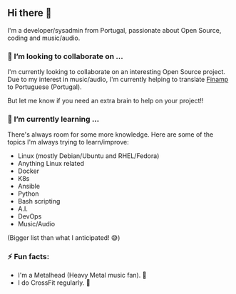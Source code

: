 ## Hi there 👋

<!--
**thehaniak/thehaniak** is a ✨ _special_ ✨ repository because its `README.md` (this file) appears on your GitHub profile.

Here are some ideas to get you started:

- 🔭 I’m currently working on ...
- 🌱 I’m currently learning ...
- 👯 I’m looking to collaborate on ...
- 🤔 I’m looking for help with ...
- 💬 Ask me about ...
- 📫 How to reach me: ...
- 😄 Pronouns: ...
- ⚡ Fun fact: ...
-->

I'm a developer/sysadmin from Portugal, passionate about Open Source, coding and music/audio.

### 👯 I’m looking to collaborate on ...

I'm currently looking to collaborate on an interesting Open Source project.
Due to my interest in music/audio, I'm currently helping to translate [Finamp](https://github.com/jmshrv/finamp) to Portuguese (Portugal).

But let me know if you need an extra brain to help on your project!!

### 🌱 I’m currently learning ...

There's always room for some more knowledge.
Here are some of the topics I'm always trying to learn/improve:
- Linux (mostly Debian/Ubuntu and RHEL/Fedora)
- Anything Linux related
- Docker
- K8s
- Ansible
- Python
- Bash scripting
- A.I.
- DevOps
- Music/Audio

(Bigger list than what I anticipated! :sweat_smile:)

### ⚡ Fun facts:

- I'm a Metalhead (Heavy Metal music fan). :metal:
- I do CrossFit regularly. 💪
